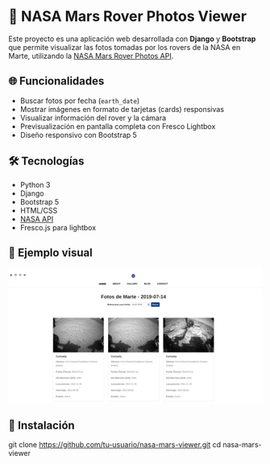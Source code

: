 # 🚀 NASA Mars Rover Photos Viewer

Este proyecto es una aplicación web desarrollada con **Django** y **Bootstrap** que permite visualizar las fotos tomadas por los rovers de la NASA en Marte, utilizando la [NASA Mars Rover Photos API](https://api.nasa.gov/).

## 🌐 Funcionalidades

- Buscar fotos por fecha (`earth_date`)
- Mostrar imágenes en formato de tarjetas (cards) responsivas
- Visualizar información del rover y la cámara
- Previsualización en pantalla completa con Fresco Lightbox
- Diseño responsivo con Bootstrap 5

## 🛠️ Tecnologías

- Python 3
- Django
- Bootstrap 5
- HTML/CSS
- [NASA API](https://api.nasa.gov/)
- Fresco.js para lightbox

## 📸 Ejemplo visual

![Demo del proyecto](nasa_rover_api_project/nasa_app/static/nasa_app/img/NASA_API.jpeg)

## 🚀 Instalación
git clone https://github.com/tu-usuario/nasa-mars-viewer.git
cd nasa-mars-viewer
